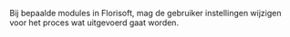 Bij bepaalde modules in Florisoft, mag de gebruiker instellingen wijzigen voor het proces wat uitgevoerd gaat worden.